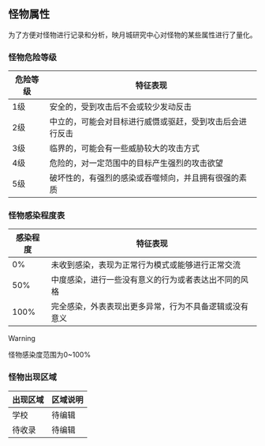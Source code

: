 ## 怪物属性
为了方便对怪物进行记录和分析，映月城研究中心对怪物的某些属性进行了量化。

### 怪物危险等级
|  危险等级   | 特征表现  |
|  ----  | ----  |
| 1级 | 安全的，受到攻击后不会或较少发动反击 |
| 2级 | 中立的，可能会对目标进行威慑或驱赶，受到攻击后会进行反击 |
| 3级 | 临界的，可能会有一些威胁较大的攻击方式 |
| 4级 | 危险的，对一定范围中的目标产生强烈的攻击欲望 |
| 5级 | 破坏性的，有强烈的感染或吞噬倾向，并且拥有很强的素质 |

### 怪物感染程度表
|  感染程度   | 特征表现  |
|  ----  | ----  |
| 0%  | 未收到感染，表现为正常行为模式或能够进行正常交流 |
| 50% | 中度感染，进行一些没有意义的行为或者表达出不同的风格 |
| 100% | 完全感染，外表表现出更多异常，行为不具备逻辑或没有意义  |

> [!WARNING]
> 怪物感染度范围为0~100%

### 怪物出现区域
|  出现区域   | 区域说明  |
|  ----  | ----  |
| 学校  | 待编辑 |
| 待收录 | 待编辑 |


